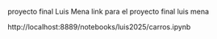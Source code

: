 proyecto final Luis Mena 
link para el proyecto final luis mena

http://localhost:8889/notebooks/luis2025/carros.ipynb
